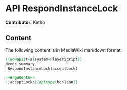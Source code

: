 # API RespondInstanceLock

**Contributor:** Ketho

## Content

The following content is in MediaWiki markdown format:

```mediawiki
{{wowapi|t=a|system=PlayerScript}}
Needs summary.
 RespondInstanceLock(acceptLock)

==Arguments==
:;acceptLock:{{apitype|boolean}}
```